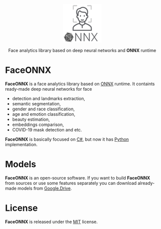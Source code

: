 <p align="center"><img width="25%" src="docs/FaceONNX.png" /></p>
<p align="center"> Face analytics library based on deep neural networks and <b>ONNX</b> runtime </p>  

# FaceONNX
**FaceONNX** is a face analytics library based on [ONNX](https://onnx.ai/) runtime. It containts ready-made deep neural networks for face
* detection and landmarks extraction,
* semantic segmentation,
* gender and race classification,
* age and emotion classification,
* beauty estimation,
* embeddings comparison,
* COVID-19 mask detection and etc.  
  
**FaceONNX** is basically focused on [C#](netstandard), but now it has [Python](python) implementation.  

# Models
**FaceONNX** is an open-source software. If you want to build **FaceONNX** from sources or use some features separately you can download already-made models from [Google.Drive](https://drive.google.com/drive/folders/1zfzHNeGju1r1-5vishZ--uaQNSorA0SJ?usp=sharing).  

# License
**FaceONNX** is released under the [MIT](LICENSE) license.
